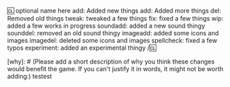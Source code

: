 [Changelogs]: # (Please make a changelog if you're adding, removing or changing content that'll affect players. This includes, but is not limited to, new features, sprites, sounds; balance changes; map edits and important fixes)
[Changelogs2]: # (See here for how to easily make a changelog: https://github.com/tgstation/tgstation/wiki/Changelogs. An example changelog has been provided below. Please edit or remove)


:cl: optional name here
add: Added new things
add: Added more things
del: Removed old things
tweak: tweaked a few things
fix: fixed a few things
wip: added a few works in progress
soundadd: added a new sound thingy
sounddel: removed an old sound thingy
imageadd: added some icons and images
imagedel: deleted some icons and images
spellcheck: fixed a few typos
experiment: added an experimental thingy
/:cl:

[why]: # (Please add a short description of why you think these changes would benefit the game. If you can't justify it in words, it might not be worth adding:) testest
